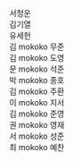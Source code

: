 서청운  
김기열  
유세헌  
김 mokoko 무준  
김 mokoko 도영  
문 mokoko 석준  
박 mokoko 종호  
김 mokoko 주환  
이 mokoko 지서  
김 mokoko 준영  
권 mokoko 영재  
서 mokoko 성준  
최 mokoko 예찬
